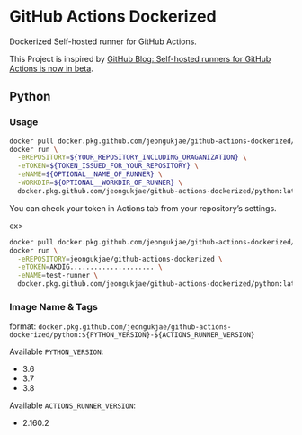# GitHub Actions Dockerized

Dockerized Self-hosted runner for GitHub Actions.

This Project is inspired by [GitHub Blog: Self-hosted runners for GitHub Actions is now in beta](https://github.blog/2019-11-05-self-hosted-runners-for-github-actions-is-now-in-beta/).

## Python

### Usage

```sh
docker pull docker.pkg.github.com/jeongukjae/github-actions-dockerized/python:latest-2.160.2
docker run \
  -eREPOSITORY=${YOUR_REPOSITORY_INCLUDING_ORAGANIZATION} \
  -eTOKEN=${TOKEN_ISSUED_FOR_YOUR_REPOSITORY} \
  -eNAME=${OPTIONAL__NAME_OF_RUNNER} \
  -WORKDIR=${OPTIONAL__WORKDIR_OF_RUNNER} \
  docker.pkg.github.com/jeongukjae/github-actions-dockerized/python:latest-2.160.2
```

You can check your token in Actions tab from your repository’s settings.

ex>

```sh
docker pull docker.pkg.github.com/jeongukjae/github-actions-dockerized/python:latest-2.160.2
docker run \
  -eREPOSITORY=jeongukjae/github-actions-dockerized \
  -eTOKEN=AKDIG..................... \
  -eNAME=test-runner \
  docker.pkg.github.com/jeongukjae/github-actions-dockerized/python:latest-2.160.2
```

### Image Name & Tags

format: `docker.pkg.github.com/jeongukjae/github-actions-dockerized/python:${PYTHON_VERSION}-${ACTIONS_RUNNER_VERSION}`

Available `PYTHON_VERSION`:

* 3.6
* 3.7
* 3.8

Available `ACTIONS_RUNNER_VERSION`:

* 2.160.2
